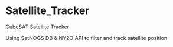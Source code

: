 # Satellite_Tracker
CubeSAT Satellite Tracker

Using SatNOGS DB & NY2O API to filter and track satellite position
